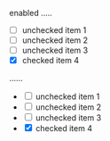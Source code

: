 enabled
.....

- [ ] unchecked item 1
- [ ] unchecked item 2
- [ ] unchecked item 3
- [x] checked item 4

......

<ul class="contains-task-list">
<li class="task-list-item"><input class="task-list-item-checkbox" type="checkbox"> unchecked item 1</li>
<li class="task-list-item"><input class="task-list-item-checkbox" type="checkbox"> unchecked item 2</li>
<li class="task-list-item"><input class="task-list-item-checkbox" type="checkbox"> unchecked item 3</li>
<li class="task-list-item"><input class="task-list-item-checkbox" type="checkbox" checked=""> checked item 4</li>
</ul>
